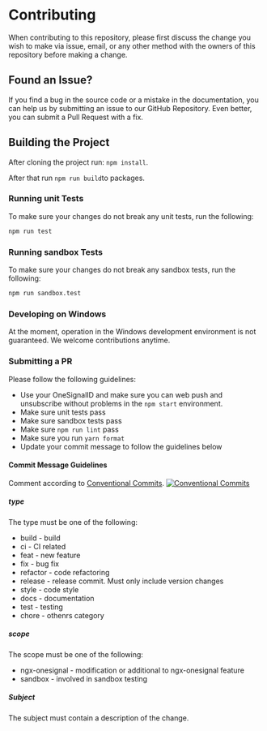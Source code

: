 # Contributing

When contributing to this repository, please first discuss the change you wish to make via issue, email, or any other method with the owners of this repository before making a change.

## Found an Issue?

If you find a bug in the source code or a mistake in the documentation, you can help us by submitting an issue to our GitHub Repository. 
Even better, you can submit a Pull Request with a fix.

## Building the Project

After cloning the project run: `npm install`.

After that run `npm run build`to packages.

### Running unit Tests

To make sure your changes do not break any unit tests, run the following:

```bash
npm run test
```

### Running sandbox Tests

To make sure your changes do not break any sandbox tests, run the following:

```bash
npm run sandbox.test
```

### Developing on Windows

At the moment, operation in the Windows development environment is not guaranteed.
We welcome contributions anytime.

### Submitting a PR

Please follow the following guidelines:

- Use your OneSignalID and make sure you can web push and unsubscribe without problems in the `npm start` environment.
- Make sure unit tests pass
- Make sure sandbox tests pass
- Make sure `npm run lint` pass
- Make sure you run `yarn format`
- Update your commit message to follow the guidelines below

#### Commit Message Guidelines

Comment according to [Conventional Commits](https://www.conventionalcommits.org/).
[![Conventional Commits](https://img.shields.io/badge/Conventional%20Commits-1.0.0-yellow.svg)](https://conventionalcommits.org)

##### type

The type must be one of the following:

- build - build
- ci - CI related
- feat - new feature
- fix - bug fix
- refactor - code refactoring
- release - release commit. Must only include version changes
- style - code style
- docs - documentation
- test - testing
- chore - othenrs category

##### scope

The scope must be one of the following:

- ngx-onesignal - modification or additional to ngx-onesignal feature
- sandbox - involved in sandbox testing

##### Subject

The subject must contain a description of the change.
